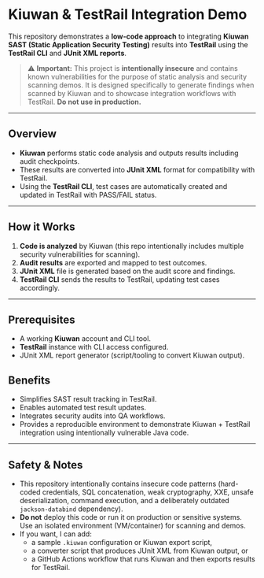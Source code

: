 # Kiuwan & TestRail Integration Demo

This repository demonstrates a **low-code approach** to integrating **Kiuwan SAST (Static Application Security Testing)** results into **TestRail** using the **TestRail CLI** and **JUnit XML reports**.

> ⚠️ **Important:** This project is **intentionally insecure** and contains known vulnerabilities for the purpose of static analysis and security scanning demos. It is designed specifically to generate findings when scanned by Kiuwan and to showcase integration workflows with TestRail. **Do not use in production.**

---

## Overview

- **Kiuwan** performs static code analysis and outputs results including audit checkpoints.  
- These results are converted into **JUnit XML** format for compatibility with TestRail.  
- Using the **TestRail CLI**, test cases are automatically created and updated in TestRail with PASS/FAIL status.

---

## How it Works

1. **Code is analyzed** by Kiuwan (this repo intentionally includes multiple security vulnerabilities for scanning).  
2. **Audit results** are exported and mapped to test outcomes.  
3. **JUnit XML** file is generated based on the audit score and findings.  
4. **TestRail CLI** sends the results to TestRail, updating test cases accordingly.

---

## Prerequisites

- A working **Kiuwan** account and CLI tool.  
- **TestRail** instance with CLI access configured.  
- JUnit XML report generator (script/tooling to convert Kiuwan output).

## Benefits

- Simplifies SAST result tracking in TestRail.  
- Enables automated test result updates.  
- Integrates security audits into QA workflows.  
- Provides a reproducible environment to demonstrate Kiuwan + TestRail integration using intentionally vulnerable Java code.

---

## Safety & Notes

- This repository intentionally contains insecure code patterns (hard-coded credentials, SQL concatenation, weak cryptography, XXE, unsafe deserialization, command execution, and a deliberately outdated `jackson-databind` dependency).  
- **Do not** deploy this code or run it on production or sensitive systems. Use an isolated environment (VM/container) for scanning and demos.  
- If you want, I can add:
  - a sample `.kiuwan` configuration or Kiuwan export script,  
  - a converter script that produces JUnit XML from Kiuwan output, or  
  - a GitHub Actions workflow that runs Kiuwan and then exports results for TestRail.
